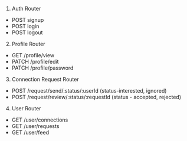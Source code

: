 1. Auth Router

- POST signup
- POST login
- POST logout

2. Profile Router

- GET /profile/view
- PATCH /profile/edit
- PATCH /profile/password

3. Connection Request Router

- POST /request/send/:status/:userId (status-interested, ignored)
- POST /request/review/:status/:requestId (status - accepted, rejected)

4. User Router

- GET /user/connections
- GET /user/requests
- GET /user/feed
